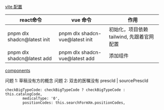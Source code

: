 [vite 配置](https://ui.shadcn.com/docs/installation/vite)

| react命令                         | vue 命令                              | 作用                         |
| ------------------------------- | ----------------------------------- | -------------------------- |
| pnpm dlx shadcn@latest init<br> | pnpm dlx shadcn-vue@latest init<br> | 初始化，项目依赖 tailwind, 先跟着官网配置 |
| pnpm dlx shadcn@latest add<br>  | pnpm dlx shadcn-vue@latest add<br>  | 添加组件                       |
[components](https://ui.shadcn.com/docs/components)

问题 1: 草稿没有方的概念
问题 2: 双击的医嘱没有 prescId | sourcePrescId
```
checkBigTypeCode: checkBigTypeCode ? checkBigTypeCode : this.catalogCode,
        medicalType: '0',
        positionCodes: this.searchFormXm.positionCodes,
```